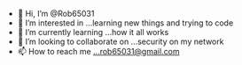 - 👋 Hi, I’m @Rob65031
- 👀 I’m interested in ...learning new things and trying to code
- 🌱 I’m currently learning ...how it all works 
- 💞️ I’m looking to collaborate on ...security on my network
- 📫 How to reach me ...rob65031@gmail.com

<!---
Rob65031/Rob65031 is a ✨ special ✨ repository because its `README.md` (this file) appears on your GitHub profile.
You can click the Preview link to take a look at your changes.
--->
